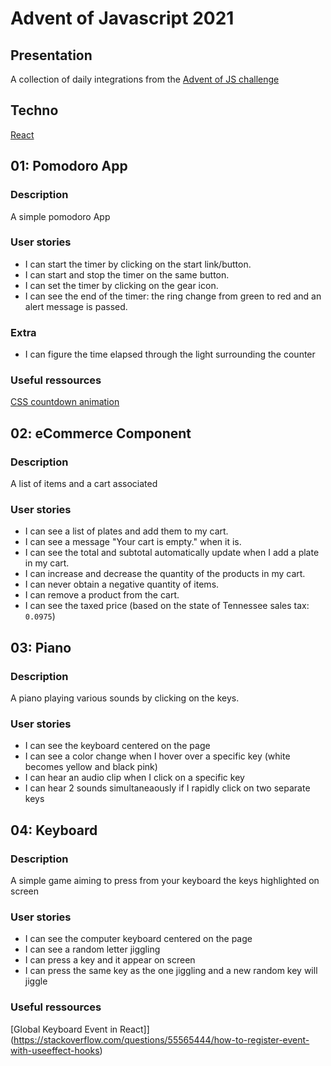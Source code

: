 # Advent of Javascript 2021

## Presentation

A collection of daily integrations from the [Advent of JS challenge](https://www.adventofjs.com/)

## Techno

[React](https://reactjs.org/)

## 01: Pomodoro App

### Description

A simple pomodoro App

### User stories

- I can start the timer by clicking on the start link/button.
- I can start and stop the timer on the same button.
- I can set the timer by clicking on the gear icon.
- I can see the end of the timer: the ring change from green to red and an alert message is passed.

### Extra

- I can figure the time elapsed through the light surrounding the counter

### Useful ressources

[CSS countdown animation](https://spin.atomicobject.com/2018/11/08/countdown-timer-react-typescript/)

## 02: eCommerce Component

### Description

A list of items and a cart associated

### User stories

- I can see a list of plates and add them to my cart.
- I can see a message "Your cart is empty." when it is.
- I can see the total and subtotal automatically update when I add a plate in my cart.
- I can increase and decrease the quantity of the products in my cart.
- I can never obtain a negative quantity of items.
- I can remove a product from the cart.
- I can see the taxed price (based on the state of Tennessee sales tax: `0.0975`)

## 03: Piano

### Description

A piano playing various sounds by clicking on the keys.

### User stories

- I can see the keyboard centered on the page
- I can see a color change when I hover over a specific key (white becomes yellow and black pink)
- I can hear an audio clip when I click on a specific key
- I can hear 2 sounds simultaneaously if I rapidly click on two separate keys 

## 04: Keyboard

### Description

A simple game aiming to press from your keyboard the keys highlighted on screen

### User stories

- I can see the computer keyboard centered on the page
- I can see a random letter jiggling
- I can press a key and it appear on screen
- I can press the same key as the one jiggling and a new random key will jiggle

### Useful ressources

[Global Keyboard Event in React]](https://stackoverflow.com/questions/55565444/how-to-register-event-with-useeffect-hooks)
